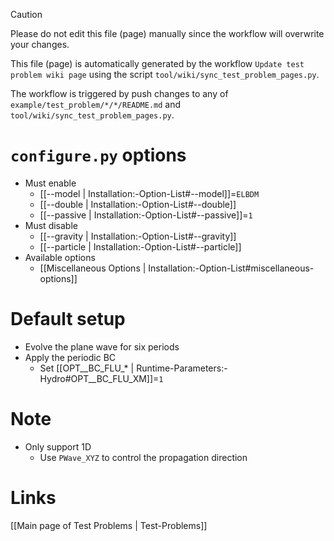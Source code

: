 > [!CAUTION]
> Please do not edit this file (page) manually since the workflow will overwrite your changes.
>
> This file (page) is automatically generated by the workflow `Update test problem wiki page` using the script `tool/wiki/sync_test_problem_pages.py`.
>
> The workflow is triggered by push changes to any of `example/test_problem/*/*/README.md` and `tool/wiki/sync_test_problem_pages.py`.


# `configure.py` options
- Must enable
   - [[--model | Installation:-Option-List#--model]]=`ELBDM`
   - [[--double | Installation:-Option-List#--double]]
   - [[--passive | Installation:-Option-List#--passive]]=`1`
- Must disable
   - [[--gravity | Installation:-Option-List#--gravity]]
   - [[--particle | Installation:-Option-List#--particle]]
- Available options
   - [[Miscellaneous Options | Installation:-Option-List#miscellaneous-options]]


# Default setup
- Evolve the plane wave for six periods
- Apply the periodic BC
   - Set [[OPT__BC_FLU_* | Runtime-Parameters:-Hydro#OPT__BC_FLU_XM]]=`1`


# Note
- Only support 1D
   - Use `PWave_XYZ` to control the propagation direction

# Links
[[Main page of Test Problems | Test-Problems]]


